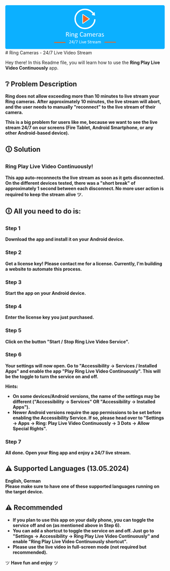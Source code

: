 <div align="center">
  <img src="/images/header.png" title="Ring Cameras-  24/7 Live Stream">
</div>
# Ring Cameras - 24/7 Live Video Stream

Hey there! In this Readme file, you will learn how to use the **Ring Play Live Video Continuously** app.

## ❔ Problem Description
**Ring does not allow exceeding more than 10 minutes to live stream your Ring cameras. After approximately 10 minutes, the live stream will abort, and the user needs to manually "reconnect" to the live stream of their camera.**

**This is a big problem for users like me, because we want to see the live stream 24/7 on our screens (Fire Tablet, Android Smartphone, or any other Android-based device).**

## 🛈 Solution
### **Ring Play Live Video Continuously!**

**This app auto-reconnects the live stream as soon as it gets disconnected. On the different devices tested, there was a "short break" of approximately 1 second between each disconnect. No more user action is required to keep the stream alive ツ.**

## 🛈 All you need to do is:

### Step 1
**Download the app and install it on your Android device.**

### Step 2
**Get a license key!**
**Please contact me for a license. Currently, I'm building a website to automate this process.**

### Step 3
**Start the app on your Android device.**

### Step 4
**Enter the license key you just purchased.**

### Step 5
**Click on the button "Start / Stop Ring Live Video Service".**

### Step 6
**Your settings will now open. Go to "Accessibility -> Services / Installed Apps" and enable the app "Play Ring Live Video Continuously". This will be the toggle to turn the service on and off.**

**Hints:**
- **On some devices/Android versions, the name of the settings may be different ("Accessibility -> Services" OR "Accessibility -> Installed Apps").**
- **Newer Android versions require the app permissions to be set before enabling the Accessibility Service. If so, please head over to "Settings -> Apps -> Ring: Play Live Video Continuously -> 3 Dots -> Allow Special Rights".**

### Step 7
**All done. Open your Ring app and enjoy a 24/7 live stream.**

## ⚠ Supported Languages (13.05.2024)
**English, German  
Please make sure to have one of these supported languages running on the target device.**

## ⚠ Recommended
- **If you plan to use this app on your daily phone, you can toggle the service off and on (as mentioned above in Step 6).**
- **You can add a shortcut to toggle the service on and off. Just go to "Settings -> Accessibility -> Ring Play Live Video Continuously" and enable "Ring Play Live Video Continuously shortcut".**
- **Please use the live video in full-screen mode (not required but recommended).**

ツ **Have fun and enjoy** ツ
